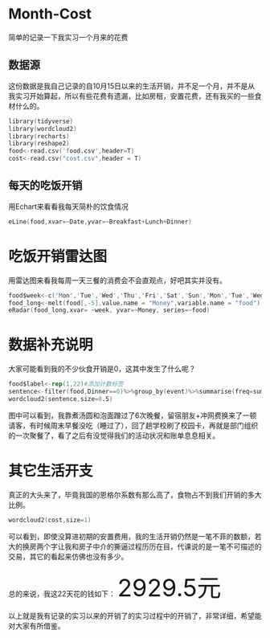 # Month-Cost
简单的记录一下我实习一个月来的花费
## 数据源
这份数据是我自己记录的自10月15日以来的生活开销，并不足一个月，并不是从我实习开始算起，所以有些花费有遗漏，比如房租，安置花费，还有我买的一些食材什么的。

```s
library(tidyverse)
library(wordcloud2)
library(recharts)
library(reshape2)
food<-read.csv('food.csv',header=T)
cost<-read.csv("cost.csv",header = T)
```

## 每天的吃饭开销
用Echart来看看我每天简朴的饮食情况
```s
eLine(food,xvar=~Date,yvar=~Breakfast+Lunch+Dinner)
```

# 吃饭开销雷达图
用雷达图来看我每周一天三餐的消费会不会直观点，好吧其实并没有。
```s
food$week<-c('Mon','Tue','Wed','Thu','Fri','Sat','Sun','Mon','Tue','Wed','Thu','Fri','Sat','Sun','Mon','Tue','Wed','Thu','Fri','Sat','Sun','Mon')
food_long<-melt(food[,-5],value.name = "Money",variable.name = "food")
eRadar(food_long,xvar= ~week, yvar=~Money, series=~food)
```

# 数据补充说明
大家可能看到我的不少伙食开销是0，这其中发生了什么呢？
```s
food$label<-rep(1,22)#添加计数标签
sentence<-filter(food,Dinner==0)%>%group_by(event)%>%summarise(freq=sum(label))#分类汇总
wordcloud2(sentence,size=0.5)
```
图中可以看到，我靠煮汤圆和泡面蹭过了6次晚餐，留宿朋友+冲网费换来了一顿请客，有时候周末早餐没吃（睡过了），回了趟学校刷了校园卡，再就是部门组织的一次聚餐了，看了之后有没觉得我们的活动状况和账单息息相关。


# 其它生活开支
真正的大头来了，毕竟我国的恩格尔系数有那么高了，食物占不到我们开销的多大比例。
```s
wordcloud2(cost,size=1)
```
可以看到，即使没算进初期的安置费用，我的生活开销仍然是一笔不菲的数额，若大的换房两个字让我和房子中介的撕逼过程历历在目，代课说的是一笔不可描述的交易，其它的看起来仿佛也没有多少。

总的来说，我这22天花的钱如下：
<font size=40>2929.5元</font>



以上就是我有记录的实习以来的开销了的实习过程中的开销了，非常详细，希望能对大家有所借鉴。

